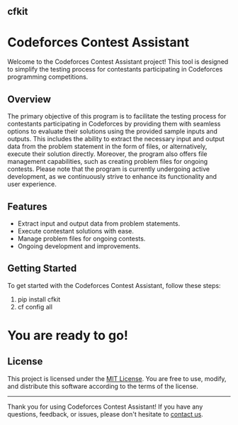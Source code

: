 ## cfkit
# Codeforces Contest Assistant

Welcome to the Codeforces Contest Assistant project! This tool is designed to simplify the testing process for contestants participating in Codeforces programming competitions.


## Overview

The primary objective of this program is to facilitate the testing process for contestants participating in Codeforces by providing them with seamless options to evaluate their solutions using the provided sample inputs and outputs. This includes the ability to extract the necessary input and output data from the problem statement in the form of files, or alternatively, execute their solution directly. Moreover, the program also offers file management capabilities, such as creating problem files for ongoing contests. Please note that the program is currently undergoing active development, as we continuously strive to enhance its functionality and user experience.

## Features

- Extract input and output data from problem statements.
- Execute contestant solutions with ease.
- Manage problem files for ongoing contests.
- Ongoing development and improvements.

## Getting Started

To get started with the Codeforces Contest Assistant, follow these steps:

1. pip install cfkit
2. cf config all
# You are ready to go!


## License

This project is licensed under the [MIT License](LICENSE). You are free to use, modify, and distribute this software according to the terms of the license.

---

Thank you for using Codeforces Contest Assistant! If you have any questions, feedback, or issues, please don't hesitate to [contact us](ghoudi.dev@gmail.com).